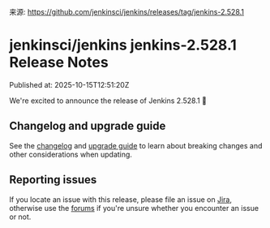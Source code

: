 来源: https://github.com/jenkinsci/jenkins/releases/tag/jenkins-2.528.1

# jenkinsci/jenkins jenkins-2.528.1 Release Notes

Published at: 2025-10-15T12:51:20Z

We're excited to announce the release of Jenkins 2.528.1 🎉 

## Changelog and upgrade guide

See the [changelog](https://www.jenkins.io/changelog-stable/2.528.1/) and [upgrade guide](https://www.jenkins.io/doc/upgrade-guide/2.528/#upgrading-to-jenkins-lts-2-528-1) to learn about breaking changes and other considerations when updating.

## Reporting issues

If you locate an issue with this release, please file an issue on [Jira](https://issues.jenkins.io/), otherwise use the [forums](https://community.jenkins.io/) if you're unsure whether you encounter an issue or not.